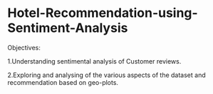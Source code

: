 # Hotel-Recommendation-using-Sentiment-Analysis


Objectives:

1.Understanding sentimental analysis of Customer reviews.

2.Exploring and analysing of the various aspects of the dataset and recommendation based on geo-plots.
